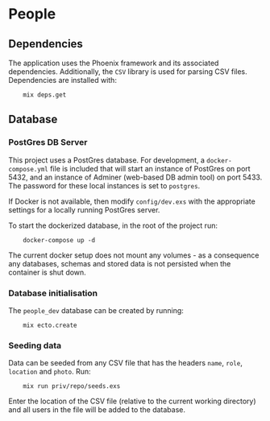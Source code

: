 # People

## Dependencies
The application uses the Phoenix framework and its associated dependencies. Additionally, the `CSV` library is used for parsing CSV files.  Dependencies are installed with:

```
    mix deps.get
```

## Database
### PostGres DB Server
This project uses a PostGres database. For development, a `docker-compose.yml` file is included that will start an instance of PostGres on port 5432, and an instance of Adminer (web-based DB admin tool) on port 5433. The password for these local instances is set to `postgres`.

If Docker is not available, then modify `config/dev.exs` with the appropriate settings for a locally running PostGres server.

To start the dockerized database, in the root of the project run:

```
    docker-compose up -d
```

The current docker setup does not mount any volumes - as a consequence any databases, schemas and stored data is not persisted when the container is shut down.

### Database initialisation
The `people_dev` database can be created by running:

```
    mix ecto.create
```

### Seeding data
Data can be seeded from any CSV file that has the headers `name`, `role`, `location` and `photo`. Run:

```
    mix run priv/repo/seeds.exs
```

Enter the location of the CSV file (relative to the current working directory) and all users in the file will be added to the database.